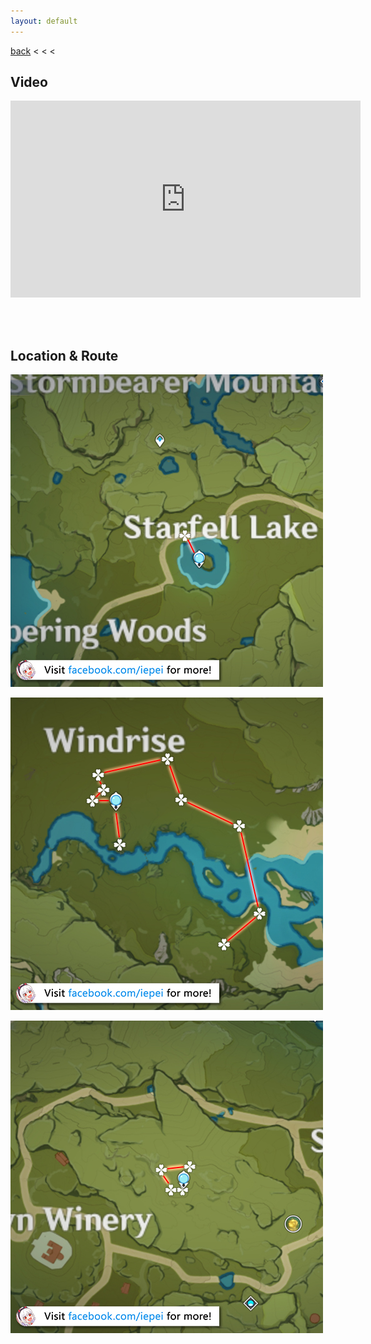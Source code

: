 ```yaml
---
layout: default
---
```


[back](../) < < <

## Video

<iframe width="560" height="315" src="https://www.youtube.com/embed/a-6wnpTE0NQ" frameborder="0" allow="accelerometer; autoplay; clipboard-write; encrypted-media; gyroscope; picture-in-picture" allowfullscreen></iframe>

<br/><br/>

## Location & Route

![dandelion seed route 1](windwheel-aster-route-1.jpg)

![dandelion seed route 2](windwheel-aster-route-2.jpg)

![dandelion seed route 2](windwheel-aster-route-3.jpg)
